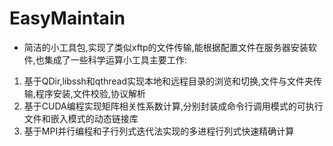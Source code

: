# EasyMaintain
+ 简洁的小工具包,实现了类似xftp的文件传输,能根据配置文件在服务器安装软件,也集成了一些科学运算小工具主要工作:
1. 基于QDir,libssh和qthread实现本地和远程目录的浏览和切换,文件与文件夹传输,程序安装,文件校验,协议解析
2. 基于CUDA编程实现矩阵相关性系数计算,分别封装成命令行调用模式的可执行文件和嵌入模式的动态链接库
3. 基于MPI并行编程和子行列式迭代法实现的多进程行列式快速精确计算
